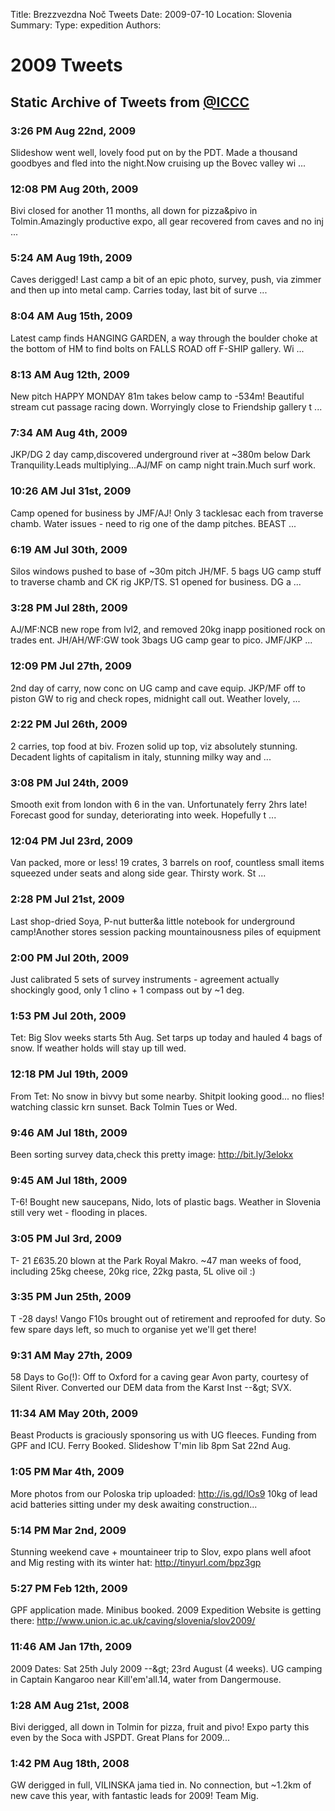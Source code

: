 Title: Brezzvezdna Noč Tweets
Date: 2009-07-10
Location: Slovenia
Summary:
Type: expedition
Authors:

<h1>2009 Tweets</h1>
<h2>Static Archive of Tweets from <a href="http://twitter.com/iccc">@ICCC</a></h2>

<h3> 3:26 PM Aug 22nd, 2009 </h3><p> Slideshow went well, lovely food put on by the PDT. Made a thousand goodbyes and fled into the night.Now cruising up the Bovec valley wi ... </p>
<h3> 12:08 PM Aug 20th, 2009 </h3><p> Bivi closed for another 11 months, all down for pizza&amp;pivo in Tolmin.Amazingly productive expo, all gear recovered from caves and no inj ... </p>
<h3> 5:24 AM Aug 19th, 2009 </h3><p> Caves derigged! Last camp a bit of an epic photo, survey, push, via zimmer and then up into metal camp. Carries today, last bit of surve ... </p>
<h3> 8:04 AM Aug 15th, 2009 </h3><p> Latest camp finds HANGING GARDEN, a way through the boulder choke at the bottom of HM to find bolts on FALLS ROAD off F-SHIP gallery. Wi ... </p>
<h3> 8:13 AM Aug 12th, 2009 </h3><p> New pitch HAPPY MONDAY 81m takes below camp to -534m! Beautiful stream cut passage racing down. Worryingly close to Friendship gallery t ... </p>
<h3> 7:34 AM Aug 4th, 2009 </h3><p> JKP/DG 2 day camp,discovered underground river at ~380m below Dark Tranquility.Leads multiplying...AJ/MF on camp night train.Much surf work. </p>
<h3> 10:26 AM Jul 31st, 2009 </h3><p> Camp opened for business by JMF/AJ! Only 3 tacklesac each from traverse chamb. Water issues - need to rig one of the damp pitches. BEAST ... </p>
<h3> 6:19 AM Jul 30th, 2009 </h3><p> Silos windows pushed to base of ~30m pitch JH/MF. 5 bags UG camp stuff to traverse chamb and CK rig JKP/TS. S1 opened for business. DG a ... </p>
<h3> 3:28 PM Jul 28th, 2009 </h3><p> AJ/MF:NCB new rope from lvl2, and removed 20kg inapp positioned rock on trades ent. JH/AH/WF:GW took 3bags UG camp gear to pico. JMF/JKP ... </p>
<h3> 12:09 PM Jul 27th, 2009 </h3><p> 2nd day of carry, now conc on UG camp and cave equip. JKP/MF off to piston GW to rig and check ropes, midnight call out. Weather lovely, ... </p>
<h3> 2:22 PM Jul 26th, 2009 </h3><p> 2 carries, top food at biv. Frozen solid up top, viz absolutely stunning. Decadent lights of capitalism in italy, stunning milky way and ... </p>
<h3> 3:08 PM Jul 24th, 2009 </h3><p> Smooth exit from london with 6 in the van. Unfortunately ferry 2hrs late! Forecast good for sunday, deteriorating into week. Hopefully t ... </p>
<h3> 12:04 PM Jul 23rd, 2009 </h3><p> Van packed, more or less! 19 crates, 3 barrels on roof, countless small items squeezed under seats and along side gear. Thirsty work. St ... </p>
<h3> 2:28 PM Jul 21st, 2009 </h3><p> Last shop-dried Soya, P-nut butter&amp;a little notebook for underground camp!Another stores session packing mountainousness piles of equipment </p>
<h3> 2:00 PM Jul 20th, 2009 </h3><p> Just calibrated 5 sets of survey instruments - agreement actually shockingly good, only 1 clino + 1 compass out by ~1 deg. </p>
<h3> 1:53 PM Jul 20th, 2009 </h3><p> Tet: Big Slov weeks starts 5th Aug. Set tarps up today and hauled 4 bags of snow. If weather holds will stay up till wed. </p>
<h3> 12:18 PM Jul 19th, 2009 </h3><p> From Tet: No snow in bivvy but some nearby. Shitpit looking good... no flies! watching classic krn sunset. Back Tolmin Tues or Wed. </p>
<h3> 9:46 AM Jul 18th, 2009 </h3><p> Been sorting survey data,check this pretty image: <a href="http://bit.ly/3elokx" target="_blank" class="tweet-url web" rel="nofollow">http://bit.ly/3elokx</a> </p>
<h3> 9:45 AM Jul 18th, 2009 </h3><p> T-6! Bought new saucepans, Nido, lots of plastic bags. Weather in Slovenia still very wet - flooding in places. </p>
<h3> 3:05 PM Jul 3rd, 2009 </h3><p> T- 21 £635.20 blown at the Park Royal Makro. ~47 man weeks of food, including 25kg cheese, 20kg rice, 22kg pasta, 5L olive oil :) </p>
<h3> 3:35 PM Jun 25th, 2009 </h3><p> T -28 days! Vango F10s brought out of retirement and reproofed for duty. So few spare days left, so much to organise yet we'll get there! </p>
<h3> 9:31 AM May 27th, 2009 </h3><p> 58 Days to Go(!): Off to Oxford for a caving gear Avon party, courtesy of Silent River. Converted our DEM data from the Karst Inst --&amp;gt; SVX. </p>
<h3> 11:34 AM May 20th, 2009 </h3><p> Beast Products is graciously sponsoring us with UG fleeces. Funding from GPF and ICU. Ferry Booked. Slideshow T'min lib 8pm Sat 22nd Aug. </p>
<h3> 1:05 PM Mar 4th, 2009 </h3><p> More photos from our Poloska trip uploaded: <a href="http://is.gd/lOs9" target="_blank" class="tweet-url web" rel="nofollow">http://is.gd/lOs9</a> 10kg of lead acid batteries sitting under my desk awaiting construction... </p>
<h3> 5:14 PM Mar 2nd, 2009 </h3><p> Stunning weekend cave + mountaineer trip to Slov, expo plans well afoot and Mig resting with its winter hat: <a href="http://tinyurl.com/bpz3gp" target="_blank" class="tweet-url web" rel="nofollow">http://tinyurl.com/bpz3gp</a> </p>
<h3> 5:27 PM Feb 12th, 2009 </h3><p> GPF application made. Minibus booked. 2009 Expedition Website is getting there: <a href="http://www.union.ic.ac.uk/caving/slovenia/slov2009/" target="_blank" class="tweet-url web" rel="nofollow">http://www.union.ic.ac.uk/caving/slovenia/slov2009/</a> </p>
<h3> 11:46 AM Jan 17th, 2009 </h3><p> 2009 Dates: Sat 25th July 2009 --&amp;gt; 23rd August (4 weeks). UG camping in Captain Kangaroo near Kill'em'all.14, water from Dangermouse. </p>
<h3> 1:28 AM Aug 21st, 2008 </h3><p> Bivi derigged, all down in Tolmin for pizza, fruit and pivo! Expo party this even by the Soca with JSPDT. Great Plans for 2009... </p>
<h3> 1:42 PM Aug 18th, 2008 </h3><p> GW derigged in full, VILINSKA jama tied in. No connection, but ~1.2km of new cave this year, with fantastic leads for 2009! Team Mig. </p>
